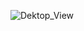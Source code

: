 
![Dektop_View](https://user-images.githubusercontent.com/35236178/131622795-2a89734e-91da-455f-89d2-548a8183daf5.png)
